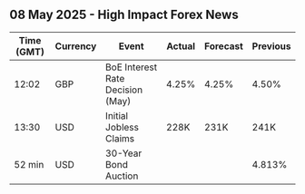 ## 08 May 2025 - High Impact Forex News

| Time (GMT) | Currency | Event | Actual | Forecast | Previous |
|------|----------|-------|--------|----------|----------|
| 12:02 | GBP | BoE Interest Rate Decision (May) | 4.25% | 4.25% | 4.50% |
| 13:30 | USD | Initial Jobless Claims | 228K | 231K | 241K |
| 52 min | USD | 30-Year Bond Auction |  |  | 4.813% |
